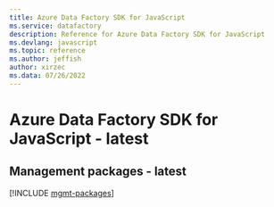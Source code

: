 ```yaml
---
title: Azure Data Factory SDK for JavaScript
ms.service: datafactory
description: Reference for Azure Data Factory SDK for JavaScript
ms.devlang: javascript
ms.topic: reference
ms.author: jeffish
author: xirzec
ms.data: 07/26/2022
---
```

# Azure Data Factory SDK for JavaScript - latest

## Management packages - latest
[!INCLUDE [mgmt-packages](data-factory-mgmt-index.md)]